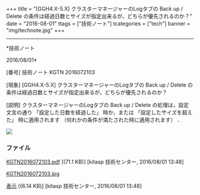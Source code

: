 ﻿+++
title = "[GGH4.X-5.X] クラスターマネージャーのLogタブの Back up / Delete の条件は経過日数とサイズが指定出来るが，どちらが優先されるのか？"
date = "2016-08-01"
ttags = ["技術ノート"]
tcategories = ["tech"]
banner = "img/technote.jpg"
+++

-----------------------------------------------------------------------------------------------------------------------------

*技術ノート

2016/08/01*


[番号]
技術ノート KGTN 2016072103

[現象]
[GGH4.X-5.X] クラスターマネージャーのLogタブの Back up / Delete
の条件は経過日数とサイズが指定出来るが，どちらが優先されるのか？

[説明]
クラスターマネージャーのLogタブの Back up / Delete
の処理は，設定文言の通り 「設定した日数を経過した」 時か，または
「設定したサイズを超えた」 時に適用されます
（何れかの条件が満たされた時に適用されます） ．

![](http://techreport.kitasp.net/attachments/download/2833/KGTN2016072103.jpg)


### ファイル

 
 


[KGTN2016072103.pdf](http://techreport.kitasp.net/attachments/download/2832/KGTN2016072103.pdf)
 [(71.1 KB)] [kitasp 技術センター, 2016/08/01
13:48]

[KGTN2016072103.jpg](http://techreport.kitasp.net/attachments/download/2833/KGTN2016072103.jpg)

[表示](http://techreport.kitasp.net/attachments/2833/KGTN2016072103.jpg "表示")
 [(6.14 KB)] [kitasp 技術センター, 2016/08/01
13:48]


 


 

